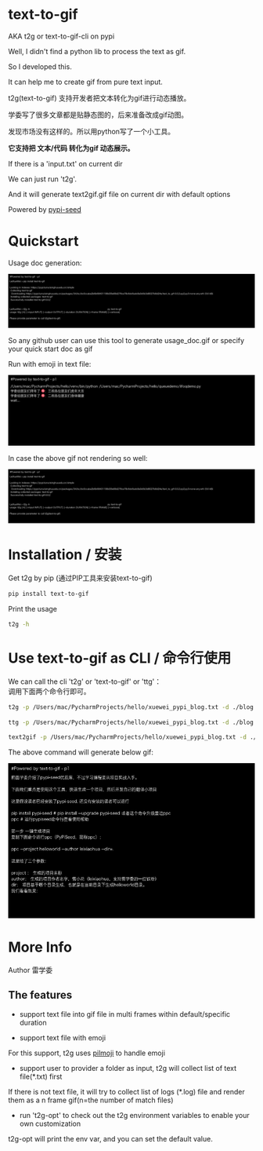 # text-to-gif

AKA t2g or text-to-gif-cli on pypi

Well, I didn't find a python lib to process the text as gif.

So I developed this.

It can help me to create gif from pure text input.

t2g(text-to-gif) 支持开发者把文本转化为gif进行动态播放。

学委写了很多文章都是贴静态图的，后来准备改成gif动图。

发现市场没有这样的。所以用python写了一个小工具。

**它支持把 文本/代码 转化为gif 动态展示。**

If there is a 'input.txt' on current dir

We can just run 't2g'.

And it will generate text2gif.gif file on current dir with default options

Powered by [pypi-seed](https://pypi.org/project/pypi-seed/)

# Quickstart

Usage doc generation:

[![usage_doc.gif](https://raw.githubusercontent.com/py4ever/text-to-gif/master/usage_doc.gif)](https://github.com/py4ever/text-to-gif/tree/master/usage_doc)

So any github user can use this tool to generate usage_doc.gif or specify your quick start doc as gif

Run with emoji in text file:

[![demo_emoji.gif](https://raw.githubusercontent.com/py4ever/text-to-gif/master/demo_emoji.gif)](https://github.com/py4ever/text-to-gif/tree/master/demo_emoji)

In case the above gif not rendering so well:

![](usage_doc.gif)
# Installation / 安装

Get t2g by pip (通过PIP工具来安装text-to-gif)

```bash
pip install text-to-gif
```

Print the usage

```bash
t2g -h
```

# Use text-to-gif as CLI / 命令行使用

We can call the cli 't2g' or 'text-to-gif' or 'ttg'： \
调用下面两个命令行即可。

```bash
t2g -p /Users/mac/PycharmProjects/hello/xuewei_pypi_blog.txt -d ./blog.gif -f 5
```

```bash
ttg -p /Users/mac/PycharmProjects/hello/xuewei_pypi_blog.txt -d ./blog.gif -f 5
```

```bash
text2gif -p /Users/mac/PycharmProjects/hello/xuewei_pypi_blog.txt -d ./blog.gif -f 5
```

The above command will generate below gif:

[![blog.gif](https://raw.githubusercontent.com/py4ever/text-to-gif/master/blog.gif)](https://github.com/py4ever/text-to-gif/tree/master/blog)

# More Info

Author 雷学委

## The features

- support text file into gif file in multi frames within default/specific duration

- support text file with emoji

For this support, t2g uses [pilmoji](https://pypi.org/project/pilmoji) to handle emoji

- support user to provider a folder as input, t2g will collect list  of  text file(*.txt) first

If there is not text file, it will try to collect list of logs (*.log) file and render them as a n frame gif(n=the number of match files)

- run 't2g-opt'  to check out the t2g environment variables to enable your own customization

t2g-opt will print the env var, and you can set the default value.

